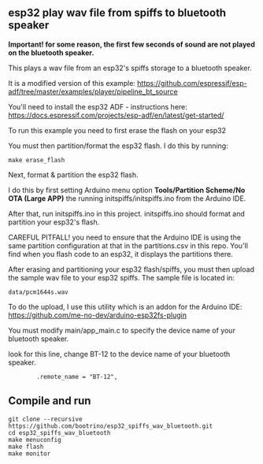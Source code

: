 ## esp32 play wav file from spiffs to bluetooth speaker

**Important! for some reason, the first few seconds of sound are not played on the bluetooth speaker.**

This plays a wav file from an esp32's spiffs storage to a bluetooth speaker. 

It is a modified version of this example: https://github.com/espressif/esp-adf/tree/master/examples/player/pipeline_bt_source

You'll need to install the esp32 ADF - instructions here: https://docs.espressif.com/projects/esp-adf/en/latest/get-started/

To run this example you need to first erase the flash on your esp32

You must then partition/format the esp32 flash. I do this by running:
```
make erase_flash
```

Next, format & partition the esp32 flash. 

I do this by first setting Arduino menu option **Tools/Partition Scheme/No OTA (Large APP)** the running initspiffs/initspiffs.ino from the Arduino IDE. 

After that, run initspiffs.ino in this project. initspiffs.ino should format and partition your esp32's flash.

CAREFUL PITFALL! you need to ensure that the Arduino IDE is using the same partition configuration at that in the partitions.csv in this repo. You'll find when you flash code to an esp32, it displays the partitions there. 

After erasing and partitioning your esp32 flash/spiffs, you must then upload the sample wav file to your esp32 spiffs.  The sample file is located in:
```
data/pcm1644s.wav 
```
To do the upload, I use this utility which is an addon for the Arduino IDE:
https://github.com/me-no-dev/arduino-esp32fs-plugin

You must modify main/app_main.c to specify the device name of your bluetooth speaker.

look for this line, change BT-12 to the device name of your bluetooth speaker.
```
        .remote_name = "BT-12",
```

## Compile and run

```
git clone --recursive https://github.com/bootrino/esp32_spiffs_wav_bluetooth.git
cd esp32_spiffs_wav_bluetooth
make menuconfig
make flash
make monitor
```

